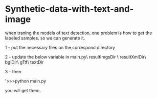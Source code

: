 # Synthetic-data-with-text-and-image

when traning the models of text detection, one problem is how to get the labeled samples. so we can generate it.

1 - put the necessary files on the correspond directory

2 - update the below variable in main.py\\
resultImgsDir \\
resultXmlDir\\
bgiDir\\
gTtf\\
textDir 

3 - then

'>>>python main.py

you will get them.
